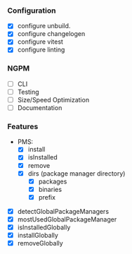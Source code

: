 
### Configuration

- [x] configure unbuild.
- [x] configure changelogen
- [x] configure vitest
- [x] configure linting

### NGPM

- [ ] CLI
- [ ] Testing
- [ ] Size/Speed Optimization
- [ ] Documentation

### Features

- PMS:
    - [x] install
    - [x] isInstalled
    - [x] remove
    - [x] dirs (package manager directory)
        - [x] packages
        - [x] binaries
        - [x] prefix

- [x] detectGlobalPackageManagers
- [x] mostUsedGlobalPackageManager
- [x] isInstalledGlobally
- [x] installGlobally
- [x] removeGlobally